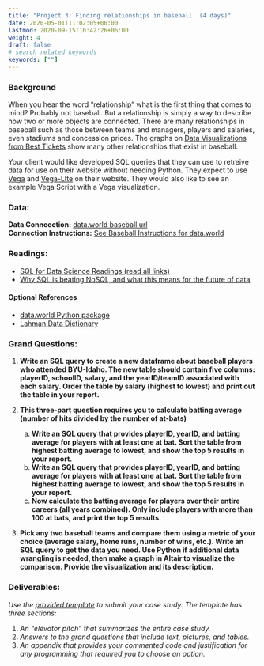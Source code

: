 ```yaml
---
title: "Project 3: Finding relationships in baseball. (4 days)"
date: 2020-05-01T11:02:05+06:00
lastmod: 2020-09-15T10:42:26+06:00
weight: 4
draft: false
# search related keywords
keywords: [""]
---
```



### Background

When you hear the word “relationship” what is the first thing that comes to mind? Probably not baseball. But a relationship is simply a way to describe how two or more objects are connected. There are many relationships in baseball such as those between teams and managers, players and salaries, even stadiums and concession prices. The graphs on [Data Visualizations from Best Tickets](https://web.archive.org/web/20200804101201/http://www.besttickets.com/blog/mlb-players-census/) show many other relationships that exist in baseball.

Your client would like developed SQL queries that they can use to retreive data for use on their website without needing Python.  They expect to use [Vega](https://vega.github.io/vega/) and [Vega-LIte](https://vega.github.io/vega-lite/) on their website. They would also like to see an example Vega Script with a Vega visualization.

### Data:

__Data Conneection:__ [data.world baseball url](https://data.world/byuidss/cse-250-baseball-database)   
__Connection Instructions:__ [See Baseball Instructions for data.world](../../course-materials/sql-for-data-science/)

### Readings:

- [SQL for Data Science Readings (read all links)](../../course-materials/sql-for-data-science/)
- [Why SQL is beating NoSQL, and what this means for the future of data](https://blog.timescale.com/blog/why-sql-beating-nosql-what-this-means-for-future-of-data-time-series-database-348b777b847a/)

#### Optional References

- [data.world Python package](https://help.data.world/hc/en-us/articles/360039429733-Python-SDK)
- [Lahman Data Dictionary](https://data.world/byuidss/cse-250-baseball-database/workspace/file?filename=readme2014.txt)


### Grand Questions:

1. __Write an SQL query to create a new dataframe about baseball players who attended BYU-Idaho. The new table should contain five columns: playerID, schoolID, salary, and the yearID/teamID associated with each salary. Order the table by salary (highest to lowest) and print out the table in your report.__

2. __This three-part question requires you to calculate batting average (number of hits divided by the number of at-bats)__

    <ol type="a">
        <li> <b>Write an SQL query that provides playerID, yearID, and batting average for players with at least one at bat. Sort the table from highest batting average to lowest, and show the top 5 results in your report.</b></li>
        <li><b>Write an SQL query that provides playerID, yearID, and batting average for players with at least one at bat. Sort the table from highest batting average to lowest, and show the top 5 results in your report. </b></li>
        <li><b>Now calculate the batting average for players over their entire careers (all years combined). Only include players with more than 100 at bats, and print the top 5 results.</b></li>
    </ol>   

3. __Pick any two baseball teams and compare them using a metric of your choice (average salary, home runs, number of wins, etc.). Write an SQL query to get the data you need. Use Python if additional data wrangling is needed, then make a graph in Altair to visualize the comparison. Provide the visualization and its description.__  


### Deliverables:

_Use the [provided template](../../template/cse250_project_template.md) to submit your case study. The template has three sections:_

1. _An “elevator pitch” that summarizes the entire case study._
1. _Answers to the grand questions that include text, pictures, and tables._
1. _An appendix that provides your commented code and justification for any programming that required you to choose an option._
